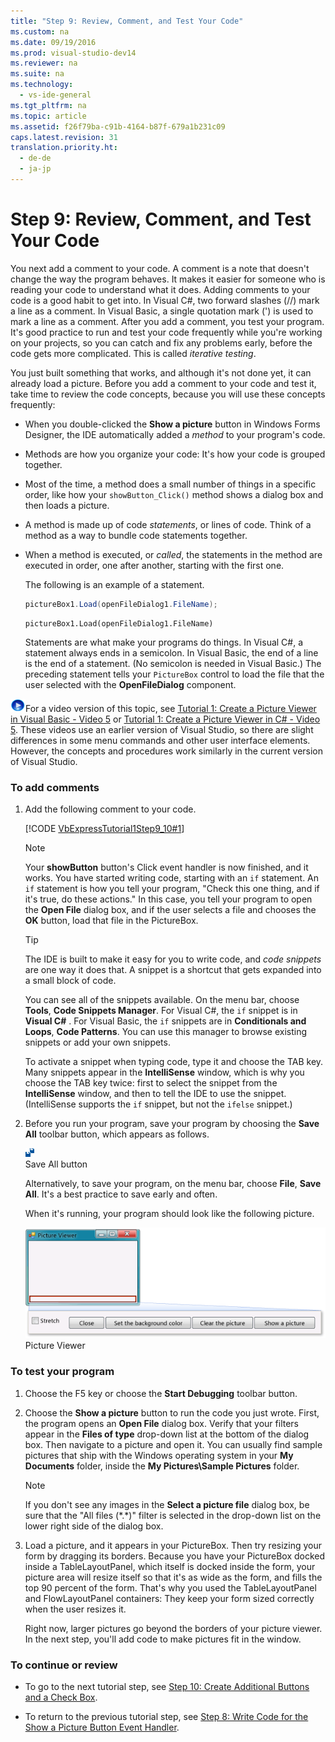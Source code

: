 ```yaml
---
title: "Step 9: Review, Comment, and Test Your Code"
ms.custom: na
ms.date: 09/19/2016
ms.prod: visual-studio-dev14
ms.reviewer: na
ms.suite: na
ms.technology: 
  - vs-ide-general
ms.tgt_pltfrm: na
ms.topic: article
ms.assetid: f26f79ba-c91b-4164-b87f-679a1b231c09
caps.latest.revision: 31
translation.priority.ht: 
  - de-de
  - ja-jp
---
```

# Step 9: Review, Comment, and Test Your Code
You next add a comment to your code. A comment is a note that doesn't change the way the program behaves. It makes it easier for someone who is reading your code to understand what it does. Adding comments to your code is a good habit to get into. In Visual C#, two forward slashes (//) mark a line as a comment. In Visual Basic, a single quotation mark (') is used to mark a line as a comment. After you add a comment, you test your program. It's good practice to run and test your code frequently while you're working on your projects, so you can catch and fix any problems early, before the code gets more complicated. This is called *iterative testing*.  
  
 You just built something that works, and although it's not done yet, it can already load a picture. Before you add a comment to your code and test it, take time to review the code concepts, because you will use these concepts frequently:  
  
-   When you double-clicked the **Show a picture** button in Windows Forms Designer, the IDE automatically added a *method* to your program's code.  
  
-   Methods are how you organize your code: It's how your code is grouped together.  
  
-   Most of the time, a method does a small number of things in a specific order, like how your `showButton_Click()` method shows a dialog box and then loads a picture.  
  
-   A method is made up of code *statements*, or lines of code. Think of a method as a way to bundle code statements together.  
  
-   When a method is executed, or *called*, the statements in the method are executed in order, one after another, starting with the first one.  
  
     The following is an example of a statement.  
  
    ```c#  
    pictureBox1.Load(openFileDialog1.FileName);  
    ```  
  
    ```vb#  
    pictureBox1.Load(openFileDialog1.FileName)  
    ```  
  
     Statements are what make your programs do things. In Visual C#, a statement always ends in a semicolon. In Visual Basic, the end of a line is the end of a statement. (No semicolon is needed in Visual Basic.) The preceding statement tells your `PictureBox` control to load the file that the user selected with the **OpenFileDialog** component.  
  
 ![link to video](../vs140/media/PlayVideo.gif "PlayVideo")For a video version of this topic, see [Tutorial 1: Create a Picture Viewer in Visual Basic - Video 5](http://go.microsoft.com/fwlink/?LinkId=205216) or [Tutorial 1: Create a Picture Viewer in C# - Video 5](http://go.microsoft.com/fwlink/?LinkId=205206). These videos use an earlier version of Visual Studio, so there are slight differences in some menu commands and other user interface elements. However, the concepts and procedures work similarly in the current version of Visual Studio.  
  
### To add comments  
  
1.  Add the following comment to your code.  
  
     [!CODE [VbExpressTutorial1Step9_10#1](../CodeSnippet/VS_Snippets_VBCSharp/vbexpresstutorial1step9_10#1)]  
  
    > [!NOTE]
    >  Your **showButton** button's Click event handler is now finished, and it works. You have started writing code, starting with an `if` statement. An `if` statement is how you tell your program, "Check this one thing, and if it's true, do these actions." In this case, you tell your program to open the **Open File** dialog box, and if the user selects a file and chooses the **OK** button, load that file in the PictureBox.  
  
    > [!TIP]
    >  The IDE is built to make it easy for you to write code, and *code snippets* are one way it does that. A snippet is a shortcut that gets expanded into a small block of code.  
    >   
    >  You can see all of the snippets available. On the menu bar, choose **Tools**, **Code Snippets Manager**. For Visual C#, the `if` snippet is in **Visual C#** . For Visual Basic, the `if` snippets are in **Conditionals and Loops**, **Code Patterns**. You can use this manager to browse existing snippets or add your own snippets.  
    >   
    >  To activate a snippet when typing code, type it and choose the TAB key. Many snippets appear in the **IntelliSense** window, which is why you choose the TAB key twice: first to select the snippet from the **IntelliSense** window, and then to tell the IDE to use the snippet. (IntelliSense supports the `if` snippet, but not the `ifelse` snippet.)  
  
2.  Before you run your program, save your program by choosing the **Save All** toolbar button, which appears as follows.  
  
     ![Save All toolbar button](../vs140/media/Express_IconSaveAll.png "Express_IconSaveAll")  
Save All button  
  
     Alternatively, to save your program, on the menu bar, choose **File**, **Save All**. It's a best practice to save early and often.  
  
     When it's running, your program should look like the following picture.  
  
     ![Picture Viewer](../vs140/media/Express_PictureViewerDoneRun.png "Express_PictureViewerDoneRun")  
Picture Viewer  
  
### To test your program  
  
1.  Choose the F5 key or choose the **Start Debugging** toolbar button.  
  
2.  Choose the **Show a picture** button to run the code you just wrote. First, the program opens an **Open File** dialog box. Verify that your filters appear in the **Files of type** drop-down list at the bottom of the dialog box. Then navigate to a picture and open it. You can usually find sample pictures that ship with the Windows operating system in your **My Documents** folder, inside the **My Pictures\Sample Pictures** folder.  
  
    > [!NOTE]
    >  If you don't see any images in the **Select a picture file** dialog box, be sure that the "All files (*.\*)" filter is selected in the drop-down list on the lower right side of the dialog box.  
  
3.  Load a picture, and it appears in your PictureBox. Then try resizing your form by dragging its borders. Because you have your PictureBox docked inside a TableLayoutPanel, which itself is docked inside the form, your picture area will resize itself so that it's as wide as the form, and fills the top 90 percent of the form. That's why you used the TableLayoutPanel and FlowLayoutPanel containers: They keep your form sized correctly when the user resizes it.  
  
     Right now, larger pictures go beyond the borders of your picture viewer. In the next step, you'll add code to make pictures fit in the window.  
  
### To continue or review  
  
-   To go to the next tutorial step, see [Step 10: Create Additional Buttons and a Check Box](../vs140/Step-10--Write-Code-for-Additional-Buttons-and-a-Check-Box.md).  
  
-   To return to the previous tutorial step, see [Step 8: Write Code for the Show a Picture Button Event Handler](../vs140/Step-8--Write-Code-for-the-Show-a-Picture-Button-Event-Handler.md).